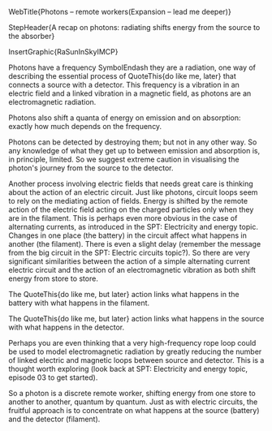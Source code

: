 WebTitle{Photons &ndash; remote workers(Expansion &ndash; lead me deeper)}

StepHeader{A recap on photons: radiating shifts energy from the source to the absorber}

InsertGraphic{RaSunInSkyIMCP}

Photons have a frequency SymbolEndash they are a radiation, one way of describing the essential process of QuoteThis{do like me, later} that connects a source with a detector. This frequency is a vibration in an electric field and a linked vibration in a magnetic field, as photons are an electromagnetic radiation.

Photons also shift a quanta of energy on emission and on absorption: exactly how much depends on the frequency.

Photons can be detected by destroying them; but not in any other way. So any knowledge of what they get up to between emission and absorption is, in principle, limited. So we suggest extreme caution in visualising the photon's journey from the source to the detector.

Another process involving electric fields that needs great care is thinking about the action of an electric circuit. Just like photons, circuit loops seem to rely on the mediating action of fields. Energy is shifted by the remote action of the electric field acting on the charged particles only when they are in the filament. This is perhaps even more obvious in the case of alternating currents, as introduced in the SPT: Electricity and energy topic. Changes in one place (the battery) in the circuit affect what happens in another (the filament). There is even a slight delay (remember the message from the big circuit in the SPT: Electric circuits topic?). So there are very significant similarities between the action of a simple alternating current electric circuit and the action of an electromagnetic vibration as both shift energy from store to store.

The QuoteThis{do like me, but later} action links what happens in the battery with what happens in the filament.

The QuoteThis{do like me, but later} action links what happens in the source with what happens in the detector.

Perhaps you are even thinking that a very high-frequency rope loop could be used to model electromagnetic radiation by greatly reducing the number of linked electric and magnetic loops between source and detector. This is a thought worth exploring (look back at SPT: Electricity and energy topic, episode 03 to get started).

So a photon is a discrete remote worker, shifting energy from one store to another to another, quantum by quantum. Just as with electric circuits, the fruitful approach is to concentrate on what happens at the source (battery) and the detector (filament).
